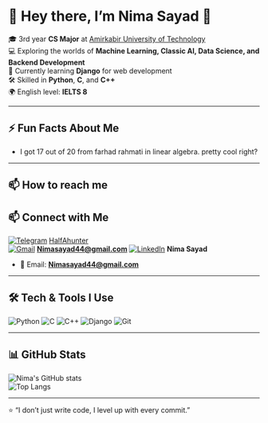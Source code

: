 # 👋 Hey there, I’m Nima Sayad 🦔

🎓 3rd year **CS Major** at [Amirkabir University of Technology](https://aut.ac.ir/)  
💻 Exploring the worlds of **Machine Learning, Classic AI, Data Science, and Backend Development**  
🌱 Currently learning **Django** for web development  
🛠️ Skilled in **Python**, **C**, and **C++**  
🌍 English level: **IELTS 8**  

---

## ⚡ Fun Facts About Me
- I got 17 out of 20 from farhad rahmati in linear algebra. pretty cool right?

---

## 📫 How to reach me 
## 📫 Connect with Me  

[![Telegram](https://img.shields.io/badge/Telegram-2CA5E0?style=for-the-badge&logo=telegram&logoColor=white)](https://t.me/HalfAhunter)  [HalfAhunter](https://t.me/HalfAhunter)  
[![Gmail](https://img.shields.io/badge/Gmail-D14836?style=for-the-badge&logo=gmail&logoColor=white)](mailto:Nimasayad44@gmail.com)  **Nimasayad44@gmail.com** 
[![LinkedIn](https://img.shields.io/badge/LinkedIn-0077B5?style=for-the-badge&logo=linkedin&logoColor=white)](https://www.linkedin.com/)  **Nima Sayad**

- 📧 Email: **Nimasayad44@gmail.com**  

---

## 🛠️ Tech & Tools I Use
![Python](https://img.shields.io/badge/Python-3776AB?style=for-the-badge&logo=python&logoColor=white)
![C](https://img.shields.io/badge/C-00599C?style=for-the-badge&logo=c&logoColor=white)
![C++](https://img.shields.io/badge/C++-00599C?style=for-the-badge&logo=cplusplus&logoColor=white)
![Django](https://img.shields.io/badge/Django-092E20?style=for-the-badge&logo=django&logoColor=white)
![Git](https://img.shields.io/badge/Git-F05033?style=for-the-badge&logo=git&logoColor=white)

---

## 📊 GitHub Stats
![Nima's GitHub stats](https://github-readme-stats.vercel.app/api?username=NimaSayad37&show_icons=true&theme=radical)  
![Top Langs](https://github-readme-stats.vercel.app/api/top-langs/?username=NimaSayad37&layout=compact&theme=radical)  

---

⭐️ “I don’t just write code, I level up with every commit.”  
